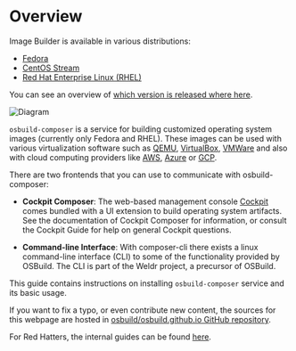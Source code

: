 # Overview

Image Builder is available in various distributions:
- [Fedora](https://packages.fedoraproject.org/search?query=osbuild)
- [CentOS Stream](https://www.centos.org/centos-stream/)
- [Red Hat Enterprise Linux (RHEL)](https://www.redhat.com/en/technologies/linux-platforms/enterprise-linux)

You can see an overview of [which version is released where here](./02-release-overview.md).

![Diagram](./image-builder-on-premises.svg)

`osbuild-composer` is a service for building customized operating system images (currently only Fedora and RHEL). These images can be used with various virtualization software such as [QEMU](https://www.qemu.org/), [VirtualBox](https://www.virtualbox.org/), [VMWare](https://www.vmware.com/) and also with cloud computing providers like [AWS](https://aws.amazon.com/), [Azure](https://azure.microsoft.com/) or [GCP](https://cloud.google.com/).

There are two frontends that you can use to communicate with osbuild-composer:

- **Cockpit Composer**: The web-based management console [Cockpit](https://cockpit-project.org/) comes bundled with a UI extension to build operating system artifacts. See the documentation of Cockpit Composer for information, or consult the Cockpit Guide for help on general Cockpit questions.

- **Command-line Interface**: With composer-cli there exists a linux command-line interface (CLI) to some of the functionality provided by OSBuild. The CLI is part of the Weldr project, a precursor of OSBuild.

This guide contains instructions on installing `osbuild-composer` service and its basic usage.

If you want to fix a typo, or even contribute new content, the sources for this webpage are hosted in [osbuild/osbuild.github.io GitHub repository](https://github.com/osbuild/osbuild.github.io).

For Red Hatters, the internal guides can be found [here](https://osbuild.pages.redhat.com/internal-guides/).
